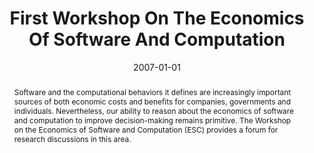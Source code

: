 ---
title: "First Workshop On The Economics Of Software And Computation"
abstract: "Software and the computational behaviors it defines are increasingly important sources of both economic costs and benefits for companies, governments and individuals. Nevertheless, our ability to reason about the economics of software and computation to improve decision-making remains primitive. The Workshop on the Economics of Software and Computation (ESC) provides a forum for research discussions in this area."
date: 2007-01-01
venue: "29th International Conference on Software Engineering (ICSE 2007), Minneapolis, MN, USA, May 20-26, 2007, Companion Volume"
paperurl: https://ieeexplore.ieee.org/abstract/document/4222707/
authors: "Kevin J. Sullivan"
awards: ""
---